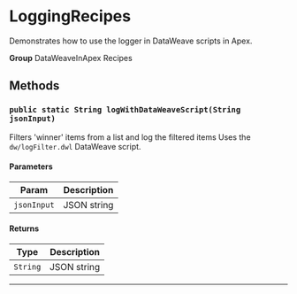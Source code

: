 # LoggingRecipes

Demonstrates how to use the logger in DataWeave scripts in Apex.


**Group** DataWeaveInApex Recipes

## Methods
### `public static String logWithDataWeaveScript(String jsonInput)`

Filters 'winner' items from a list and log the filtered items Uses the `dw/logFilter.dwl` DataWeave script.

#### Parameters

|Param|Description|
|---|---|
|`jsonInput`|JSON string|

#### Returns

|Type|Description|
|---|---|
|`String`|JSON string|

---
